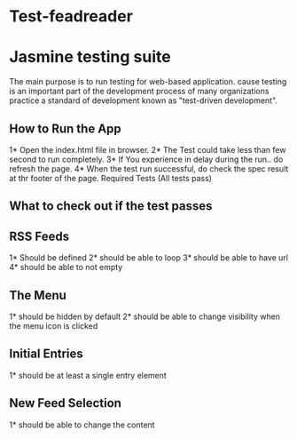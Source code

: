 # **Test-feadreader**

# Jasmine testing suite

The main purpose is to run testing for web-based application. cause testing is an important part of the development process of many organizations practice a standard of development known as "test-driven development".


## How to Run the App

1* Open the index.html file in browser.
2* The Test could take less than few second to run completely. 
3* If You experience in delay during the run.. do refresh the page.
4* When the test run successful, do check the spec result at thr footer of the page.
Required Tests (All tests pass)

## What to check out if the test passes

## RSS Feeds
1* Should be defined
2* should be able to loop
3* should be able to have url
4* should be able to not empty
## The Menu
1* should be hidden by default
2* should be able to change visibility when the menu icon is clicked
## Initial Entries
1* should be at least a single entry element
## New Feed Selection
1* should be able to change the content
